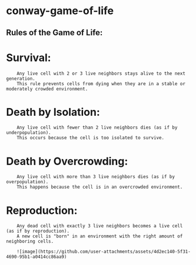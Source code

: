# conway-game-of-life


## Rules of the Game of Life:

  # Survival:
        Any live cell with 2 or 3 live neighbors stays alive to the next generation.
        This rule prevents cells from dying when they are in a stable or moderately crowded environment.

   # Death by Isolation:
        Any live cell with fewer than 2 live neighbors dies (as if by underpopulation).
        This occurs because the cell is too isolated to survive.

   # Death by Overcrowding:
        Any live cell with more than 3 live neighbors dies (as if by overpopulation).
        This happens because the cell is in an overcrowded environment.

   # Reproduction:
        Any dead cell with exactly 3 live neighbors becomes a live cell (as if by reproduction).
        A new cell is "born" in an environment with the right amount of neighboring cells.
        
        ![image](https://github.com/user-attachments/assets/4d2ec140-5f31-4690-95b1-a0414cc86aa9)
